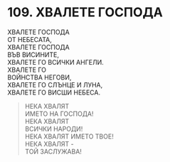 # 109. ХВАЛЕТЕ ГОСПОДА  
  
ХВАЛЕТЕ ГОСПОДА  
ОТ НЕБЕСАТА,  
ХВАЛЕТЕ ГОСПОДА  
ВЪВ ВИСИНИТЕ,  
ХВАЛЕТЕ ГО ВСИЧКИ АНГЕЛИ.  
ХВАЛЕТЕ ГО  
ВОЙНСТВА НЕГОВИ,  
ХВАЛЕТЕ ГО СЛЪНЦЕ И ЛУНА,  
ХВАЛЕТЕ ГО ВИСШИ НЕБЕСА.  
  
> НЕКА ХВАЛЯТ  
> ИМЕТО НА ГОСПОДА!  
> НЕКА ХВАЛЯТ  
> ВСИЧКИ НАРОДИ!  
> НЕКА ХВАЛЯТ ИМЕТО ТВОЕ!  
> НЕКА ХВАЛЯТ -  
> ТОЙ ЗАСЛУЖАВА!  
  


<DownloadsButton pdf="/pdf/109-hvalete-gospoda.pdf" />

<DownloadChordsButton pdf="/chords/109-hvalete-gospoda_akord.pdf"/>

